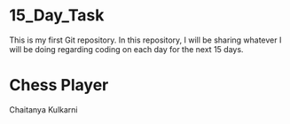 # 15_Day_Task
This is my first Git repository. In this repository, I will be sharing whatever I will be doing regarding coding on each day for the next 15 days.

# Chess Player
Chaitanya Kulkarni

